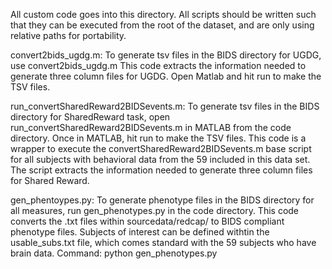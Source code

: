 All custom code goes into this directory. All scripts should be written such
that they can be executed from the root of the dataset, and are only using
relative paths for portability.

convert2bids_ugdg.m: To generate tsv files in the BIDS directory for UGDG, use convert2bids_ugdg.m
This code extracts the information needed to generate three column  files for UGDG. 
Open Matlab and hit run to make the TSV files.

run_convertSharedReward2BIDSevents.m: To generate tsv files in the BIDS directory for SharedReward task, open run_convertSharedReward2BIDSevents.m in MATLAB from the code directory.
Once in MATLAB, hit run to make the TSV files.
This code is a wrapper to execute the convertSharedReward2BIDSevents.m base script for all subjects with behavioral data from the 59 included in this data set.
The script extracts the information needed to generate three column  files for Shared Reward.

gen_phentoypes.py: To generate phenotype files in the BIDS directory for all measures, run gen_phenotypes.py in the code directory. 
This code converts the .txt files within sourcedata/redcap/ to BIDS compliant phenotype files. Subjects of interest can be defined withtin the usable_subs.txt file, which comes standard with the 59 subjects who have brain data. 
Command: python gen_phenotypes.py